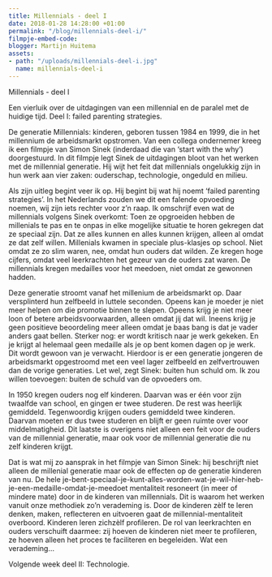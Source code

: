 ```yaml
---
title: Millennials - deel I
date: 2018-01-28 14:28:00 +01:00
permalink: "/blog/millennials-deel-i/"
filmpje-embed-code: 
blogger: Martijn Huitema
assets:
- path: "/uploads/millennials-deel-i.jpg"
  name: millennials-deel-i
---
```


Millennials - deel I

Een vierluik over de uitdagingen van een millennial en de paralel met de huidige tijd. 
Deel I: failed parenting strategies.

De generatie Millennials: kinderen, geboren tussen 1984 en 1999, die in het millennium de arbeidsmarkt opstromen. Van een collega ondernemer kreeg ik een filmpje van Simon Sinek (inderdaad die van ‘start with the why’) doorgestuurd. In dit filmpje legt Sinek de uitdagingen bloot van het werken met de millennial generatie. Hij wijt het feit dat millennials ongelukkig zijn in hun werk aan vier zaken: ouderschap, technologie, ongeduld en milieu. 

Als zijn uitleg begint veer ik op. Hij begint bij wat hij noemt ‘failed parenting strategies’. In het Nederlands zouden we dit een falende opvoeding noemen, wij zijn iets rechter voor z’n raap. Ik omschrijf even wat de millennials volgens Sinek overkomt: Toen ze opgroeiden hebben de millenials te pas en te onpas in elke mogelijke situatie te horen gekregen dat ze speciaal zijn. Dat ze alles kunnen en alles kunnen krijgen, alleen al omdat ze dat zelf willen. Millenials kwamen in speciale plus-klasjes op school. Niet omdat ze zo slim waren, nee, omdat hun ouders dat wilden. Ze kregen hoge cijfers, omdat veel leerkrachten het gezeur van de ouders zat waren. De millennials kregen medailles voor het meedoen, niet omdat ze gewonnen hadden. 

Deze generatie stroomt vanaf het millenium de arbeidsmarkt op. Daar versplinterd hun zelfbeeld in luttele seconden. Opeens kan je moeder je niet meer helpen om die promotie binnen te slepen. Opeens krijg je niet meer loon of betere arbeidsvoorwaarden, alleen omdat jij dat wil. Ineens krijg je geen positieve beoordeling meer alleen omdat je baas bang is dat je vader anders gaat bellen. Sterker nog: er wordt kritisch naar je werk gekeken. En je krijgt al helemaal geen medaille als je op bent komen dagen op je werk. Dit wordt gewoon van je verwacht. Hierdoor is er een generatie jongeren de arbeidsmarkt opgestroomd met een veel lager zelfbeeld en zelfvertrouwen dan de vorige generaties. Let wel, zegt Sinek: buiten hun schuld om. Ik zou willen toevoegen: buiten de schuld van de opvoeders om. 

In 1950 kregen ouders nog elf kinderen. Daarvan was er één voor zijn twaalfde van school, en gingen er twee studeren. De rest was heerlijk gemiddeld. Tegenwoordig krijgen ouders gemiddeld twee kinderen. Daarvan moeten er dus twee studeren en blijft er geen ruimte over voor middelmatigheid. Dit laatste is overigens niet alleen een feit voor de ouders van de millennial generatie, maar ook voor de millennial generatie die nu zelf kinderen krijgt. 

Dat is wat mij zo aansprak in het filmpje van Simon Sinek: hij beschrijft niet alleen de millenial generatie maar ook de effecten op de generatie kinderen van nu. De hele je-bent-speciaal-je-kunt-alles-worden-wat-je-wil-hier-heb-je-een-medaille-omdat-je-meedoet mentaliteit resoneert (in meer of mindere mate) door in de kinderen van millennials. Dit is waarom het werken vanuit onze methodiek zo’n verademing is. Door de kinderen zèlf te leren denken, maken, reflecteren en uitvoeren gaat de millennial-mentaliteit overboord. Kinderen leren zichzèlf profileren. De rol van leerkrachten en ouders verschuift daarmee: zij hoeven de kinderen niet meer te profileren, ze hoeven alleen het proces te faciliteren en begeleiden. Wat een verademing…

Volgende week deel II: Technologie.
